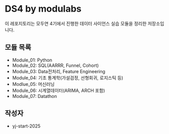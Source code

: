 # DS4 by modulabs

이 레포지토리는 모두연 4기에서 진행한 데이터 사이언스 실습 모듈을 정리한 저장소입니다.

## 모듈 목록
- Module_01: Python 
- Module_02: SQL(AARRR, Funnel, Cohort)
- Module_03: Data전처리, Feature Engineering
- Module_04: 기초 통계학(가설검정, 선형회귀, 로지스틱 등)
- Modlue_05: 머신러닝
- Module_06: 시계열데이터(ARIMA, ARCH 포함)
- Module_07: Datathon

## 작성자
- yj-start-2025
